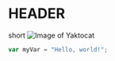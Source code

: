 # HEADER

short 
![Image of Yaktocat](https://octodex.github.com/images/yaktocat.png)

``` javascript
var myVar = "Hello, world!";
```
